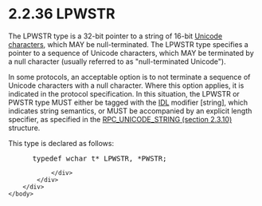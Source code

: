 <html dir="LTR" xmlns:mshelp="http://msdn.microsoft.com/mshelp" xmlns:ddue="http://ddue.schemas.microsoft.com/authoring/2003/5" xmlns:xlink="http://www.w3.org/1999/xlink" xmlns:tool="http://www.microsoft.com/tooltip">
    <head>
        <meta http-equiv="Content-Type" content="text/html; CHARSET=utf-8"></meta>
        <meta name="save" content="history"></meta>
        <title>2.2.36 LPWSTR</title>
        <xml>
            <mshelp:toctitle title="2.2.36 LPWSTR"></mshelp:toctitle>
            <mshelp:rltitle title="[MS-DTYP]: LPWSTR"></mshelp:rltitle>
            <mshelp:keyword index="A" term="50e9ef83-d6fd-4e22-a34a-2c6b4e3c24f3"></mshelp:keyword>
            <mshelp:attr name="DCSext.ContentType" value="open specification"></mshelp:attr>
            <mshelp:attr name="AssetID" value="50e9ef83-d6fd-4e22-a34a-2c6b4e3c24f3"></mshelp:attr>
            <mshelp:attr name="TopicType" value="kbRef"></mshelp:attr>
            <mshelp:attr name="DCSext.Title" value="[MS-DTYP]: LPWSTR" />
        </xml>
    </head>
    <body>
        <div id="header">
            <h1 class="heading">2.2.36 LPWSTR</h1>
        </div>
        <div id="mainSection">
            <div id="mainBody">
                <div id="allHistory" class="saveHistory"></div>
                <div id="sectionSection0" class="section" name="collapseableSection">
                    

<p>The LPWSTR type is a 32-bit pointer to a string of 16-bit <a href="a66edeb1-52a0-4d64-a93b-2f5c833d7d92.md#gt_fd33af2e-e1ce-4f8e-a706-f9fb8123f9b0">Unicode characters</a>, which
MAY be null-terminated. The LPWSTR type specifies a pointer to a sequence of
Unicode characters, which MAY be terminated by a null character (usually
referred to as &quot;null-terminated Unicode&quot;).</p>

<p>In some protocols, an acceptable option is to not terminate
a sequence of Unicode characters with a null character. Where this option
applies, it is indicated in the protocol specification. In this situation, the
LPWSTR or PWSTR type MUST either be tagged with the <a href="a66edeb1-52a0-4d64-a93b-2f5c833d7d92.md#gt_73177eec-4092-420f-92c5-60b2478df824">IDL</a> modifier [string],
which indicates string semantics, or MUST be accompanied by an explicit length
specifier, as specified in the <a href="94a16bb6-c610-4cb9-8db6-26f15f560061.md">RPC_UNICODE_STRING (section 2.3.10)</a>
structure.</p>

<p>This type is declared as follows:</p>

<dl>
<dd>
<div><pre> typedef wchar_t* LPWSTR, *PWSTR;
</pre></div>
</dd></dl>


                </div>
            </div>
        </div>
    </body>
</html>